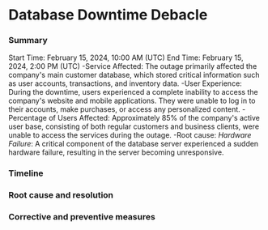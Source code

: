 # **Database Downtime Debacle**
### Summary
Start Time: February 15, 2024, 10:00 AM (UTC)
End Time: February 15, 2024, 2:00 PM (UTC)
-Service Affected: The outage primarily affected the company's main customer database, which stored critical information such as user accounts, transactions, and inventory data.
-User Experience: During the downtime, users experienced a complete inability to access the company's website and mobile applications. They were unable to log in to their accounts, make purchases, or access any personalized content.
-Percentage of Users Affected: Approximately 85% of the company's active user base, consisting of both regular customers and business clients, were unable to access the services during the outage.
-Root cause:
_Hardware Failure_: A critical component of the database server experienced a sudden hardware failure, resulting in the server becoming unresponsive.
### Timeline





### Root cause and resolution



### Corrective and preventive measures





